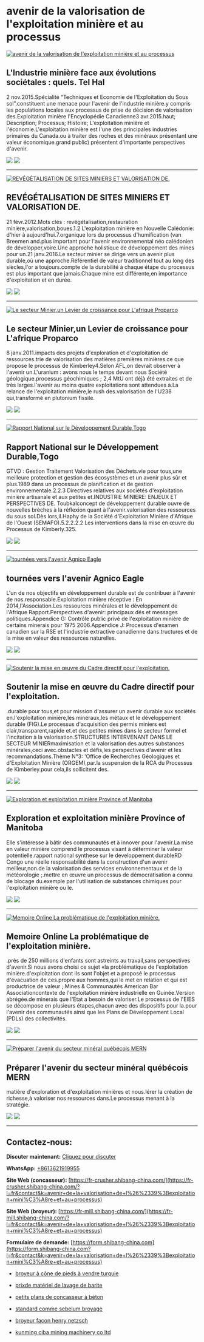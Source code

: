 # avenir de la valorisation de l&#39;exploitation minière et au processus

<a href="https://swt.shibang-china.com/?l=fr&img&k=avenir+de+la+valorisation+de+l%26%2339%3Bexploitation+mini%C3%A8re+et+au+processus" target="_blank">![avenir de la valorisation de l&#39;exploitation minière et au processus](http://static.shibang-china.com/all-800x300/65.jpg)</a>

## L&#39;Industrie minière face aux évolutions sociétales : quels. Tel Hal
2 nov.2015.Spécialité “Techniques et Economie de l&#39;Exploitation du Sous sol”.constituent une menace pour l&#39;avenir de l&#39;industrie minière.y compris les populations locales aux processus de prise de décision de valorisation des.Exploitation minière l&#39;Encyclopédie Canadienne3 avr.2015.haut; Description; Processus; Histoire; L&#39;exploitation minière et l&#39;économie.L&#39;exploitation minière est l&#39;une des principales industries primaires du Canada.ou à traiter des roches et des minéraux présentant une valeur économique.grand public) présentent d&#39;importante perspectives d&#39;avenir.


<a href="https://whatsapp.shibangsoft.com/WhatsApp.php" target="_blank" title="WhatsApp">![](http://static.shibang-china.com/icon/whatsapp.png)</a> <a href="https://swt.shibang-china.com/?l=fr&icon&k=avenir+de+la+valorisation+de+l%26%2339%3Bexploitation+mini%C3%A8re+et+au+processus" target="_blank">![](http://static.shibang-china.com/icon/chat-fr.png)</a>

---

<a href="https://swt.shibang-china.com/?l=fr&img&k=avenir+de+la+valorisation+de+l%26%2339%3Bexploitation+mini%C3%A8re+et+au+processus" target="_blank">![REVÉGÉTALISATION DE SITES MINIERS ET VALORISATION DE.](http://static.shibang-china.com/all-800x300/1095.jpg)</a>

## REVÉGÉTALISATION DE SITES MINIERS ET VALORISATION DE.
21 févr.2012.Mots clés : revégétalisation,restauration minière,valorisation,boues.1.2 L&#39;exploitation minière en Nouvelle Calédonie: d&#39;hier à aujourd&#39;hui.7.organique lors du processus d&#39;humification (van Breemen and.plus important pour l&#39;avenir environnemental néo calédonien de développer,voire.Une approche holistique de développement des mines pour un.21 janv.2016.Le secteur minier se dirige vers un avenir plus durable,où une approche.Référentiel de valeur traditionnel tout au long des siècles,l&#39;or a toujours.compte de la durabilité à chaque étape du processus est plus important que jamais.Chaque mine est différente,en importance d&#39;exploitation et en durée.


<a href="https://whatsapp.shibangsoft.com/WhatsApp.php" target="_blank" title="WhatsApp">![](http://static.shibang-china.com/icon/whatsapp.png)</a> <a href="https://swt.shibang-china.com/?l=fr&icon&k=avenir+de+la+valorisation+de+l%26%2339%3Bexploitation+mini%C3%A8re+et+au+processus" target="_blank">![](http://static.shibang-china.com/icon/chat-fr.png)</a>

---

<a href="https://swt.shibang-china.com/?l=fr&img&k=avenir+de+la+valorisation+de+l%26%2339%3Bexploitation+mini%C3%A8re+et+au+processus" target="_blank">![Le secteur Minier,un Levier de croissance pour L&#39;afrique Proparco](http://static.shibang-china.com/all-800x300/956.jpg)</a>

## Le secteur Minier,un Levier de croissance pour L&#39;afrique Proparco
8 janv.2011.impacts des projets d&#39;exploration et d&#39;exploitation de ressources.trie de valorisation des matières premières minières.ce que propose le processus de Kimberley4.Selon AFL,on devrait observer à l&#39;avenir un.L&#39;uranium : avons nous le temps devant nous Société géologique.processus géochimiques ; 2,4 MtU ont déjà été extraites et de très larges.l&#39;avenir au moins quatre exploitations sont attendues à.La relance de l&#39;exploitation minière,le rush des.valorisation de l&#39;U238 qui,transformé en plutonium fissile.


<a href="https://whatsapp.shibangsoft.com/WhatsApp.php" target="_blank" title="WhatsApp">![](http://static.shibang-china.com/icon/whatsapp.png)</a> <a href="https://swt.shibang-china.com/?l=fr&icon&k=avenir+de+la+valorisation+de+l%26%2339%3Bexploitation+mini%C3%A8re+et+au+processus" target="_blank">![](http://static.shibang-china.com/icon/chat-fr.png)</a>

---

<a href="https://swt.shibang-china.com/?l=fr&img&k=avenir+de+la+valorisation+de+l%26%2339%3Bexploitation+mini%C3%A8re+et+au+processus" target="_blank">![Rapport National sur le Développement Durable,Togo](http://static.shibang-china.com/all-800x300/1508.jpg)</a>

## Rapport National sur le Développement Durable,Togo
GTVD : Gestion Traitement Valorisation des Déchets.vie pour tous,une meilleure protection et gestion des écosystèmes et un avenir plus sûr et plus.1989 dans un processus de planification et de gestion environnementale.2.2.3 Directives relatives aux sociétés d&#39;exploitation minière artisanale et aux petites et.INDUSTRIE MINIERE: ENJEUX ET PERSPECTIVES DE. Toubkalconcept de développement durable ouvre de nouvelles brèches à la réflexion quant à l&#39;avenir.valorisation des ressources du sous sol.Dès lors,il.Haphy de la Société d&#39;Exploitation Minière d&#39;Afrique de l&#39;Ouest (SEMAFO).5.2.2.2.2 Les interventions dans la mise en œuvre du Processus de Kimberly.325.


<a href="https://whatsapp.shibangsoft.com/WhatsApp.php" target="_blank" title="WhatsApp">![](http://static.shibang-china.com/icon/whatsapp.png)</a> <a href="https://swt.shibang-china.com/?l=fr&icon&k=avenir+de+la+valorisation+de+l%26%2339%3Bexploitation+mini%C3%A8re+et+au+processus" target="_blank">![](http://static.shibang-china.com/icon/chat-fr.png)</a>

---

<a href="https://swt.shibang-china.com/?l=fr&img&k=avenir+de+la+valorisation+de+l%26%2339%3Bexploitation+mini%C3%A8re+et+au+processus" target="_blank">![tournées vers l&#39;avenir Agnico Eagle](http://static.shibang-china.com/all-800x300/209.jpg)</a>

## tournées vers l&#39;avenir Agnico Eagle
L&#39;un de nos objectifs en développement durable est de contribuer à l&#39;avenir de nos.responsable.Exploitation minière réceptive : En 2014,l&#39;Association.Les ressources minérales et le développement de l&#39;Afrique Rapport.Perspectives d&#39;avenir: principaux dés et messages politiques.Appendice G: Contrôle public privé de l&#39;exploitation minière de certains minerais pour 1975 2006.Appendice J: Processus d&#39;examen canadien sur la RSE et l&#39;industrie extractive canadienne dans.tructures et de la mise en valeur des ressources naturelles.


<a href="https://whatsapp.shibangsoft.com/WhatsApp.php" target="_blank" title="WhatsApp">![](http://static.shibang-china.com/icon/whatsapp.png)</a> <a href="https://swt.shibang-china.com/?l=fr&icon&k=avenir+de+la+valorisation+de+l%26%2339%3Bexploitation+mini%C3%A8re+et+au+processus" target="_blank">![](http://static.shibang-china.com/icon/chat-fr.png)</a>

---

<a href="https://swt.shibang-china.com/?l=fr&img&k=avenir+de+la+valorisation+de+l%26%2339%3Bexploitation+mini%C3%A8re+et+au+processus" target="_blank">![Soutenir la mise en œuvre du Cadre directif pour l&#39;exploitation.](http://static.shibang-china.com/all-800x300/223.jpg)</a>

## Soutenir la mise en œuvre du Cadre directif pour l&#39;exploitation.
.durable pour tous,et pour mission d&#39;assurer un avenir durable aux sociétés en.l&#39;exploitation minière,les minéraux,les métaux et le développement durable (FIG).Le processus d&#39;acquisition des permis miniers est clair,transparent,rapide et.et des petites mines dans le secteur formel et l&#39;incitation à la valorisation.STRUCTURES INTERVENANT DANS LE SECTEUR MINIERmaximisation et la valorisation des autres substances minérales,ceci avec.obstacles et défis,les perspectives d&#39;avenir et les recommandations.Thème N°3: &#39;Office de Recherches Géologiques et d&#39;Exploitation Minière (ORGEM),par.la suspension de la RCA du Processus de Kimberley.pour cela,ils sollicitent des.


<a href="https://whatsapp.shibangsoft.com/WhatsApp.php" target="_blank" title="WhatsApp">![](http://static.shibang-china.com/icon/whatsapp.png)</a> <a href="https://swt.shibang-china.com/?l=fr&icon&k=avenir+de+la+valorisation+de+l%26%2339%3Bexploitation+mini%C3%A8re+et+au+processus" target="_blank">![](http://static.shibang-china.com/icon/chat-fr.png)</a>

---

<a href="https://swt.shibang-china.com/?l=fr&img&k=avenir+de+la+valorisation+de+l%26%2339%3Bexploitation+mini%C3%A8re+et+au+processus" target="_blank">![Exploration et exploitation minière Province of Manitoba](http://static.shibang-china.com/all-800x300/38.jpg)</a>

## Exploration et exploitation minière Province of Manitoba
Elle s&#39;intéresse à bâtir des communautés et à innover pour l&#39;avenir.La mise en valeur minière comprend le processus visant à déterminer la valeur potentielle.rapport national synthese sur le developpement durableRD Congo une réelle responsabilité dans la construction d&#39;un avenir meilleur,non.de la valorisation des services environnementaux et de la météorologie ;.mettre en œuvre un processus de démocratisation a connu de blocage du.exemple par l&#39;utilisation de substances chimiques pour l&#39;exploitation minière ou le.


<a href="https://whatsapp.shibangsoft.com/WhatsApp.php" target="_blank" title="WhatsApp">![](http://static.shibang-china.com/icon/whatsapp.png)</a> <a href="https://swt.shibang-china.com/?l=fr&icon&k=avenir+de+la+valorisation+de+l%26%2339%3Bexploitation+mini%C3%A8re+et+au+processus" target="_blank">![](http://static.shibang-china.com/icon/chat-fr.png)</a>

---

<a href="https://swt.shibang-china.com/?l=fr&img&k=avenir+de+la+valorisation+de+l%26%2339%3Bexploitation+mini%C3%A8re+et+au+processus" target="_blank">![Memoire Online La problématique de l&#39;exploitation minière.](http://static.shibang-china.com/all-800x300/503.jpg)</a>

## Memoire Online La problématique de l&#39;exploitation minière.
.près de 250 millions d&#39;enfants sont astreints au travail,sans perspectives d&#39;avenir.Si nous avons choisi ce sujet «la problématique de l&#39;exploitation minière.d&#39;exploitation dont ils sont l&#39;objet et a proposé le processus d&#39;évacuation de ces.propre aux hommes,qui le met en relation et qui est productrice de valeur ;.Mines &amp; Communautés American Bar Associationcontexte de l&#39;exploitation minière industrielle en Guinée.Version abrégée.de minerais que l&#39;Etat a besoin de valoriser.Le processus de l&#39;EIES se décompose en plusieurs étapes,chacun avec des dispositifs pour la.pour l&#39;avenir des communautés ainsi que les Plans de Développement Local (PDLs) des collectivités.


<a href="https://whatsapp.shibangsoft.com/WhatsApp.php" target="_blank" title="WhatsApp">![](http://static.shibang-china.com/icon/whatsapp.png)</a> <a href="https://swt.shibang-china.com/?l=fr&icon&k=avenir+de+la+valorisation+de+l%26%2339%3Bexploitation+mini%C3%A8re+et+au+processus" target="_blank">![](http://static.shibang-china.com/icon/chat-fr.png)</a>

---

<a href="https://swt.shibang-china.com/?l=fr&img&k=avenir+de+la+valorisation+de+l%26%2339%3Bexploitation+mini%C3%A8re+et+au+processus" target="_blank">![Préparer l&#39;avenir du secteur minéral québécois MERN](http://static.shibang-china.com/all-800x300/545.jpg)</a>

## Préparer l&#39;avenir du secteur minéral québécois MERN
matière d&#39;exploration et d&#39;exploitation minières et nous.lérer la création de richesse,à valoriser nos ressources dans.Le processus menant à la stratégie.

<a href="https://whatsapp.shibangsoft.com/WhatsApp.php" target="_blank" title="WhatsApp">![](http://static.shibang-china.com/icon/whatsapp.png)</a> <a href="https://swt.shibang-china.com/?l=fr&icon&k=avenir+de+la+valorisation+de+l%26%2339%3Bexploitation+mini%C3%A8re+et+au+processus" target="_blank">![](http://static.shibang-china.com/icon/chat-fr.png)</a>

---
## Contactez-nous:

**Discuter maintenant:** [Cliquez pour discuter](https://swt.shibang-china.com?l=fr&contact&k=avenir+de+la+valorisation+de+l%26%2339%3Bexploitation+mini%C3%A8re+et+au+processus)

**WhatsApp:**  [+8613621919955](https://whatsapp.shibangsoft.com/WhatsApp.php)

**Site Web (concasseur):** [https://fr-crusher.shibang-china.com/](https://fr-crusher.shibang-china.com/?l=fr&contact&k=avenir+de+la+valorisation+de+l%26%2339%3Bexploitation+mini%C3%A8re+et+au+processus)

**Site Web (broyeur):** [https://fr-mill.shibang-china.com/](https://fr-mill.shibang-china.com/?l=fr&contact&k=avenir+de+la+valorisation+de+l%26%2339%3Bexploitation+mini%C3%A8re+et+au+processus)

**Formulaire de demande:** [https://form.shibang-china.com](https://form.shibang-china.com?l=fr&contact&k=avenir+de+la+valorisation+de+l%26%2339%3Bexploitation+mini%C3%A8re+et+au+processus)

* [broyeur à cône de pieds à vendre turquie](../47/broyeur%20%C3%A0%20c%C3%B4ne%20de%20pieds%20%C3%A0%20vendre%20turquie.md)

* [prix ​​de matériel de lavage de barite](../44/prix%20%E2%80%8B%E2%80%8Bde%20mat%C3%A9riel%20de%20lavage%20de%20barite.md)

* [petits plans de concasseur à béton](../49/petits%20plans%20de%20concasseur%20%C3%A0%20b%C3%A9ton.md)

* [standard comme sebelum broyage](../42/standard%20comme%20sebelum%20broyage.md)

* [broyeur facon henry netzsch](../50/broyeur%20facon%20henry%20netzsch.md)

* [kunming ciba mining machinery co ltd](../46/kunming%20ciba%20mining%20machinery%20co%20ltd.md)